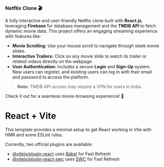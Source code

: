 ### Netflix Clone 🎬

A fully interactive and user-friendly Netflix clone built with **React.js**, leveraging **Firebase** for database management and the **TMDB API** to fetch dynamic movie data. This project offers an engaging streaming experience with features like: 

- **Movie Scrolling:** Use your mouse scroll to navigate through sleek movie slides. 
- **Interactive Trailers:** Click on any movie slide to watch its trailer or related videos directly on the webpage.
- **User Authentication:** Includes a secure **Login** and **Sign-Up** system. New users can register, and existing users can log in with their email and password to access the platform.

> **Note:** TMDB API access may require a VPN for users in India.

Check it out for a seamless movie-browsing experience! 🌟


# React + Vite

This template provides a minimal setup to get React working in Vite with HMR and some ESLint rules.

Currently, two official plugins are available:

- [@vitejs/plugin-react](https://github.com/vitejs/vite-plugin-react/blob/main/packages/plugin-react/README.md) uses [Babel](https://babeljs.io/) for Fast Refresh
- [@vitejs/plugin-react-swc](https://github.com/vitejs/vite-plugin-react-swc) uses [SWC](https://swc.rs/) for Fast Refresh

